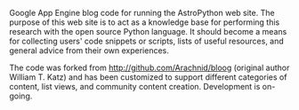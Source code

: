 Google App Engine blog code for running the AstroPython web site.  The purpose of this web site is to act as a knowledge base for performing this research with the open source Python language. It should become a means for collecting users' code snippets or scripts, lists of useful resources, and general advice from their own experiences.

The code was forked from http://github.com/Arachnid/bloog (original author William T. Katz) and has been customized to support different categories of content, list views, and community content creation.  Development is on-going.